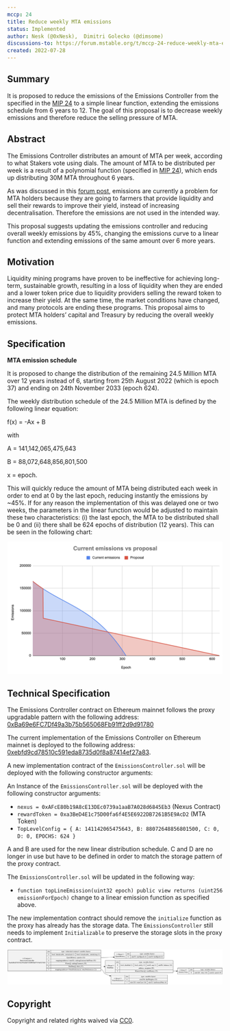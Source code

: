 ```yaml
---
mccp: 24
title: Reduce weekly MTA emissions
status: Implemented
author: Nesk (@0xNesk),  Dimitri Golecko (@dimsome)
discussions-to: https://forum.mstable.org/t/mccp-24-reduce-weekly-mta-emissions/912
created: 2022-07-28
---
```


## Summary

It is proposed to reduce the emissions of the Emissions Controller from the specified in the [MIP 24](../MIPS/mip-24) to a simple linear function, extending the emissions schedule from 6 years to 12. The goal of this proposal is to decrease weekly emissions and therefore reduce the selling pressure of MTA.

## Abstract

The Emissions Controller distributes an amount of MTA per week, according to what Stakers vote using dials. The amount of MTA to be distributed per week is a result of a polynomial function (specified in [MIP 24](../MIPS/mip-24)), which ends up distributing 30M MTA throughout 6 years.

As was discussed in this [forum post](https://forum.mstable.org/t/rfc-disable-all-dials-except-staking-treasury-and-create-a-v2-incentives-one/894), emissions are currently a problem for MTA holders because they are going to farmers that provide liquidity and sell their rewards to improve their yield, instead of increasing decentralisation. Therefore the emissions are not used in the intended way.

This proposal suggests updating the emissions controller and reducing overall weekly emissions by 45%, changing the emissions curve to a linear function and extending emissions of the same amount over 6 more years.

## Motivation

Liquidity mining programs have proven to be ineffective for achieving long-term, sustainable growth, resulting in a loss of liquidity when they are ended and a lower token price due to liquidity providers selling the reward token to increase their yield. At the same time, the market conditions have changed, and many protocols are ending these programs. This proposal aims to protect MTA holders’ capital and Treasury by reducing the overall weekly emissions.

## Specification

**MTA emission schedule**

It is proposed to change the distribution of the remaining 24.5 Million MTA over 12 years instead of 6, starting from 25th August 2022 (which is epoch 37) and ending on 24th November 2033 (epoch 624).

The weekly distribution schedule of the 24.5 Million MTA is defined by the following linear equation:

f(x) = -Ax + B

with

A = 141,142,065,475,643

B = 88,072,648,856,801,500

x = epoch.

This will quickly reduce the amount of MTA being distributed each week in order to end at 0 by the last epoch, reducing instantly the emissions by ~45%. If for any reason the implementation of this was delayed one or two weeks, the parameters in the linear function would be adjusted to maintain these two characteristics: (i) the last epoch, the MTA to be distributed shall be 0 and (ii) there shall be 624 epochs of distribution (12 years). This can be seen in the following chart:

![weekly-emissions](../assets/MCCP-24/weekly-emissions.png)

## Technical Specification

The Emissions Controller contract on Ethereum mainnet follows the proxy upgradable pattern with the following address: [0xBa69e6FC7Df49a3b75b565068Fb91ff2d9d91780](https://etherscan.io/address/0xBa69e6FC7Df49a3b75b565068Fb91ff2d9d91780#readProxyContract)

The current implementation of the Emissions Controller on Ethereum mainnet is deployed to the following address: [0xebfd9cd78510c591eda8735d0f8a87414ef27a83](https://etherscan.io/address/0xebfd9cd78510c591eda8735d0f8a87414ef27a83#code).

A new implementation contract of the `EmissionsController.sol` will be deployed with the following constructor arguments:

An Instance of the `EmissionsController.sol` will be deployed with the following constructor arguments:

- `nexus = 0xAFcE80b19A8cE13DEc0739a1aaB7A028d6845Eb3` (Nexus Contract)
- `rewardToken = 0xa3BeD4E1c75D00fa6f4E5E6922DB7261B5E9AcD2` (MTA Token)
- `TopLevelConfig = { A: 141142065475643, B: 88072648856801500, C: 0, D: 0, EPOCHS: 624 }`

A and B are used for the new linear distribution schedule. C and D are no longer in use but have to be defined in order to match the storage pattern of the proxy contract.

The `EmissionsController.sol` will be updated in the following way:

- `function topLineEmission(uint32 epoch) public view returns (uint256 emissionForEpoch)` change to a linear emission function as specified above.

The new implementation contract should remove the `initialize` function as the proxy has already has the storage data. The `EmissionsController` still needs to implement `Initializable` to preserve the storage slots in the proxy contract.

![0xebfd9cD78510c591eDa8735D0F8a87414eF27A83.svg](../assets/MCCP-24/0xebfd9cD78510c591eDa8735D0F8a87414eF27A83.svg)

## Copyright

Copyright and related rights waived via [CC0](https://creativecommons.org/publicdomain/zero/1.0/).
